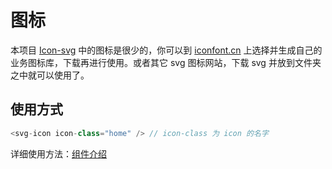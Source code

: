 # 图标

本项目 [Icon-svg](https://github.com/lqsong/admin-element-vue/tree/master/src/assets/icons/svg) 中的图标是很少的，你可以到 [iconfont.cn](http://iconfont.cn/) 上选择并生成自己的业务图标库，下载再进行使用。或者其它 svg 图标网站，下载 svg 并放到文件夹之中就可以使用了。

## 使用方式

```js
<svg-icon icon-class="home" /> // icon-class 为 icon 的名字
```

详细使用方法：[组件介绍](/feature/component/svg-icon.md)
